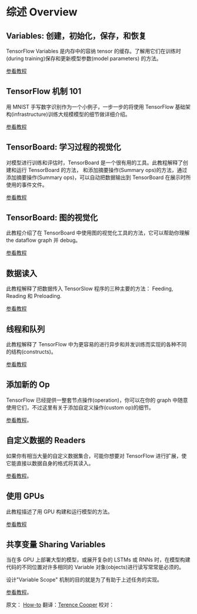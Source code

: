 # 综述 Overview


## Variables: 创建，初始化，保存，和恢复

TensorFlow Variables 是内存中的容纳 tensor 的缓存。了解用它们在训练时(during training)保存和更新模型参数(model parameters) 的方法。

[参看教程](../how_tos/variables/index.md)


## TensorFlow 机制 101 

用 MNIST 手写数字识别作为一个小例子，一步一步的将使用 TensorFlow 基础架构(infrastructure)训练大规模模型的细节做详细介绍。

[参看教程](../tutorials/mnist/tf/index.md)


## TensorBoard: 学习过程的视觉化 

对模型进行训练和评估时，TensorBoard 是一个很有用的工具。此教程解释了创建和运行 TensorBoard 的方法， 和添加摘要操作(Summary ops)的方法，通过添加摘要操作(Summary ops)，可以自动把数据输出到 TensorBoard 在展示时所使用的事件文件。

[参看教程](../how_tos/summaries_and_tensorboard/index.md)


## TensorBoard: 图的视觉化 

此教程介绍了在 TensorBoard 中使用图的视觉化工具的方法，它可以帮助你理解 the dataflow graph 并 debug。

[参看教程](../how_tos/graph_viz/index.md)


## 数据读入 

此教程解释了把数据传入 TensorSlow 程序的三种主要的方法： Feeding, Reading 和 Preloading.

[参看教程](../how_tos/reading_data/index.md)


## 线程和队列 

此教程解释了 TensorFlow 中为更容易的进行异步和并发训练而实现的各种不同的结构(constructs)。

[参看教程](../how_tos/threading_and_queues/index.md)


## 添加新的 Op 

TensorFlow 已经提供一整套节点操作(operation)，你可以在你的 graph 中随意使用它们，不过这里有关于添加自定义操作(custom op)的细节。

[参看教程](../how_tos/adding_an_op/index.md)。


## 自定义数据的 Readers 

如果你有相当大量的自定义数据集合，可能你想要对 TensorFlow 进行扩展，使它能直接以数据自身的格式将其读入。

[参看教程](../how_tos/new_data_formats/index.md)。


## 使用 GPUs 

此教程描述了用 GPU 构建和运行模型的方法。

[参看教程](../how_tos/using_gpu/index.md)


## 共享变量 Sharing Variables

当在多 GPU 上部署大型的模型，或展开复杂的 LSTMs 或 RNNs 时，在模型构建代码的不同位置对许多相同的 Variable 对象(objects)进行读写常常是必须的。

设计"Variable Scope" 机制的目的就是为了有助于上述任务的实现。

[参看教程](../how_tos/variable_scope/index.md)。

原文： [How-to](http://tensorflow.org/how_tos/index.html) 翻译：[Terence Cooper](https://github.com/TerenceCooper) 校对：
<div class='sections-order' style="display: none;">
<!--
<!-- variables/index.md -->
<!-- ../tutorials/mnist/tf/index.md -->
<!-- summaries_and_tensorboard/index.md -->
<!-- graph_viz/index.md -->
<!-- reading_data/index.md -->
<!-- threading_and_queues/index.md -->
<!-- adding_an_op/index.md -->
<!-- new_data_formats/index.md -->
<!-- using_gpu/index.md -->
<!-- variable_scope/index.md -->
-->
</div>

